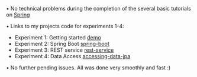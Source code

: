 • No technical problems during the completion of the several basic tutorials on [Spring](https://start.spring.io/)

• Links to my projects code for experiments 1-4:

- Experiment 1: Getting started [demo](https://github.com/wpa001/dat250/tree/master/expass5/demo)
- Experiment 2: Spring Boot [spring-boot](https://github.com/wpa001/dat250/tree/master/expass5/spring-boot)
- Experiment 3: REST service [rest-service](https://github.com/wpa001/dat250/tree/master/expass5/rest-service)
- Experiment 4: Data Access [accessing-data-jpa](https://github.com/wpa001/dat250/tree/master/expass5/accessing-data-jpa)

• No further pending issues. All was done very smoothly and fast :)
